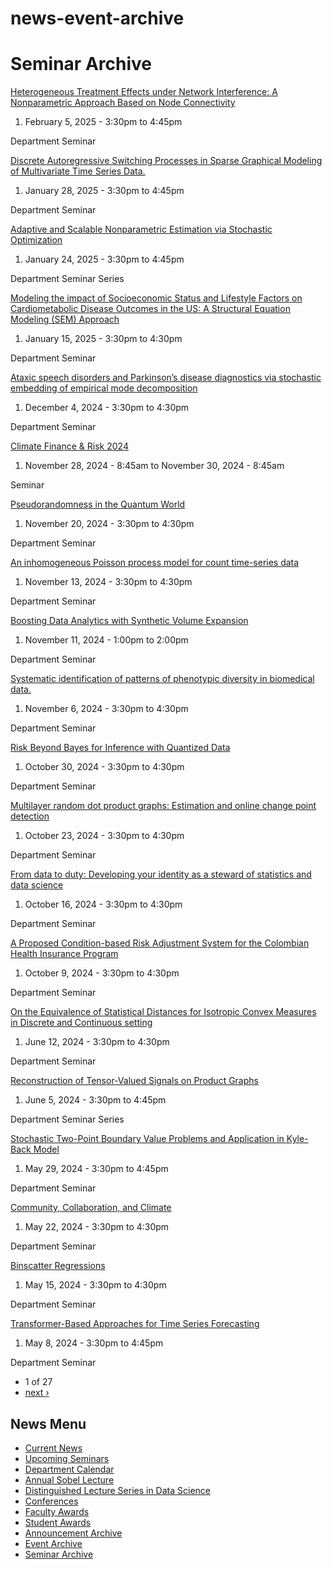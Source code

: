 # news-event-archive

# Seminar Archive

[Heterogeneous Treatment Effects under Network Interference: A Nonparametric Approach Based on Node Connectivity](/news/event/1923)

1. February 5, 2025 - 3:30pm to 4:45pm

Department Seminar

[Discrete Autoregressive Switching Processes in Sparse Graphical Modeling of Multivariate Time Series Data.](/news/event/1913)

1. January 28, 2025 - 3:30pm to 4:45pm

Department Seminar

[Adaptive and Scalable Nonparametric Estimation via Stochastic Optimization](/news/event/1912)

1. January 24, 2025 - 3:30pm to 4:45pm

Department Seminar Series

[Modeling the impact of Socioeconomic Status and Lifestyle Factors on Cardiometabolic Disease Outcomes in the US: A Structural Equation Modeling (SEM) Approach](/news/event/1908)

1. January 15, 2025 - 3:30pm to 4:30pm

Department Seminar

[Ataxic speech disorders and Parkinson’s disease diagnostics via stochastic embedding of empirical mode decomposition](/news/event/1907)

1. December 4, 2024 - 3:30pm to 4:30pm

Department Seminar

[Climate Finance &amp; Risk 2024](/news/event/1900)

1. November 28, 2024 - 8:45am to November 30, 2024 - 8:45am

Seminar

[Pseudorandomness in the Quantum World](/news/event/1902)

1. November 20, 2024 - 3:30pm to 4:30pm

Department Seminar

[An inhomogeneous Poisson process model for count time-series data](/news/event/1906)

1. November 13, 2024 - 3:30pm to 4:30pm

Department Seminar

[Boosting Data Analytics with Synthetic Volume Expansion](/news/event/1905)

1. November 11, 2024 - 1:00pm to 2:00pm

Department Seminar

[Systematic identification of patterns of phenotypic diversity in biomedical data.](/news/event/1904)

1. November 6, 2024 - 3:30pm to 4:30pm

Department Seminar

[Risk Beyond Bayes for Inference with Quantized Data](/news/event/1901)

1. October 30, 2024 - 3:30pm to 4:30pm

Department Seminar

[Multilayer random dot product graphs: Estimation and online change point detection](/news/event/1898)

1. October 23, 2024 - 3:30pm to 4:30pm

Department Seminar

[From data to duty: Developing your identity as a steward of statistics and data science](/news/event/1897)

1. October 16, 2024 - 3:30pm to 4:30pm

Department Seminar

[A Proposed Condition-based Risk Adjustment System for the Colombian Health Insurance Program](/news/event/1896)

1. October 9, 2024 - 3:30pm to 4:30pm

Department Seminar

[On the Equivalence of Statistical Distances for Isotropic Convex Measures in Discrete and Continuous setting](/news/event/1889)

1. June 12, 2024 - 3:30pm to 4:30pm

Department Seminar

[Reconstruction of Tensor-Valued Signals on Product Graphs](/news/event/1879)

1. June 5, 2024 - 3:30pm to 4:45pm

Department Seminar Series

[Stochastic Two-Point Boundary Value Problems and Application in Kyle-Back Model](/news/event/1885)

1. May 29, 2024 - 3:30pm to 4:45pm

Department Seminar

[Community, Collaboration, and Climate](/news/event/1888)

1. May 22, 2024 - 3:30pm to 4:30pm

Department Seminar

[Binscatter Regressions](/news/event/1887)

1. May 15, 2024 - 3:30pm to 4:30pm

Department Seminar

[Transformer-Based Approaches for Time Series Forecasting](/news/event/1886)

1. May 8, 2024 - 3:30pm to 4:45pm

Department Seminar

- 1 of 27
- [next ›](/news/event/archive?page=1 "Go to next page")

## News Menu

- [Current News](/news "Current News")
- [Upcoming Seminars](/news/upcoming-seminars "Upcoming Seminars")
- [Department Calendar](/news/calendar "Event & Feature Calendar")
- [Annual Sobel Lecture](/news/sobel "Annual Sobel Lecture")
- [Distinguished Lecture Series in Data Science](/news/data-science "Distinguished Lecture Series in Data Science")
- [Conferences](/news/conferences "Conferences")
- [Faculty Awards](/news/fac_award "Faculty Awards")
- [Student Awards](/news/student_award "Student Awards")
- [Announcement Archive](/news/announcement/archive)
- [Event Archive](/news/feature/archive)
- [Seminar Archive](/news/event/archive)